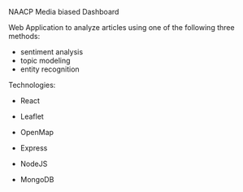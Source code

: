 NAACP Media biased Dashboard

Web Application to analyze articles using one of the following three methods:
- sentiment analysis
- topic modeling
- entity recognition


Technologies:

- React
- Leaflet
- OpenMap

- Express
- NodeJS

- MongoDB